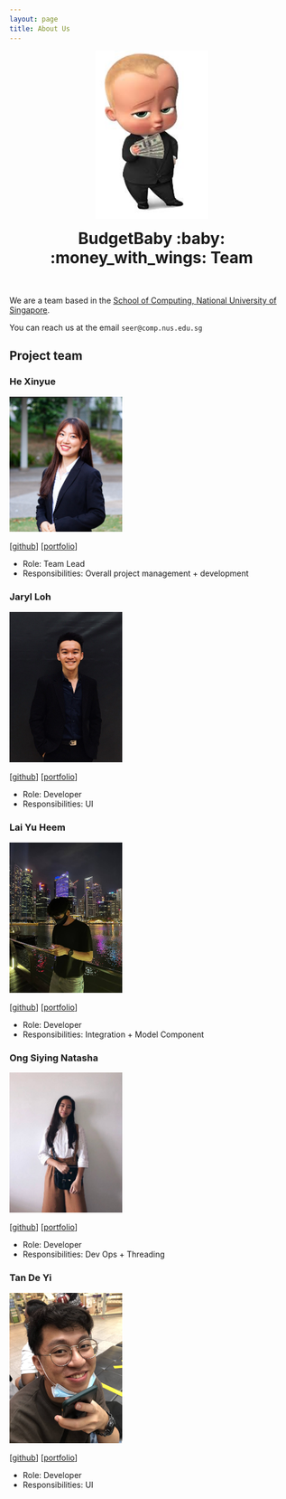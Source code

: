 ```yaml
---
layout: page
title: About Us
---
```


<p align="center">
  <img src="./images/budget_baby.png" width="200px" />
  <h1 align="center" style="margin-top:15px;">BudgetBaby :baby: :money_with_wings: Team</h1>
</p>

<br>

We are a team based in the [School of Computing, National University of Singapore](http://www.comp.nus.edu.sg).

You can reach us at the email `seer@comp.nus.edu.sg`

## Project team

### He Xinyue

<img src="images/eksinyue.png" width="200px">

[[github](https://github.com/eksinyue)]
[[portfolio](team/eksinyue.md)]

- Role: Team Lead
- Responsibilities: Overall project management + development

### Jaryl Loh

<img src="images/jxrrelo.png" width="200px">

[[github](http://github.com/jxrrelo)]
[[portfolio](team/jxrrelo.md)]

- Role: Developer
- Responsibilities: UI

### Lai Yu Heem

<img src="images/yuheem.png" width="200px">

[[github](http://github.com/yuheem)] [[portfolio](team/yuheem.md)]

- Role: Developer
- Responsibilities: Integration + Model Component

### Ong Siying Natasha

<img src="images/natosy.png" width="200px">

[[github](http://github.com/natosy)]
[[portfolio](team/natosy.md)]

- Role: Developer
- Responsibilities: Dev Ops + Threading

### Tan De Yi

<img src="images/deyixtan.png" width="200px">

[[github](http://github.com/deyixtan)]
[[portfolio](team/deyixtan.md)]

- Role: Developer
- Responsibilities: UI
